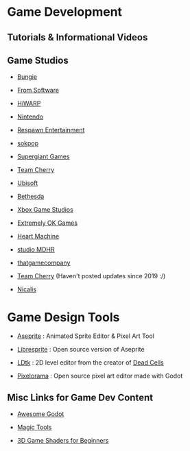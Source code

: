 # Game Development

## Tutorials & Informational Videos



## Game Studios

- [Bungie](https://www.bungie.net/7)

- [From Software](https://www.fromsoftware.jp/ww/)

- [HiWARP](https://www.hiwarp.com/)

- [Nintendo](https://www.nintendo.com/)

- [Respawn Entertainment](https://www.respawn.com/games)

- [sokpop](https://sokpop.co/#home)

- [Supergiant Games](https://www.supergiantgames.com/)

- [Team Cherry](https://www.teamcherry.com.au/)

- [Ubisoft](https://www.ubisoft.com/en-us/)

- [Bethesda](https://bethesda.net/en/dashboard)

- [Xbox Game Studios](https://www.xbox.com/en-US/xbox-game-studios)

- [Extremely OK Games](https://exok.com/games.html)

- [Heart Machine](https://www.heartmachine.com/games-press)

- [studio MDHR](http://studiomdhr.com/)

- [thatgamecompany](https://thatgamecompany.com/)

- [Team Cherry](https://www.teamcherry.com.au/) (Haven't posted updates since 2019 :/)

- [Nicalis](https://www.nicalis.com/games)

# Game Design Tools

- [Aseprite](https://www.aseprite.org/) : Animated Sprite Editor & Pixel Art Tool

- [Libresprite](https://libresprite.github.io/#!/) : Open source version of Aseprite

- [LDtk](https://ldtk.io/) : 2D level editor from the creator of [Dead Cells](https://dead-cells.com/)

- [Pixelorama](https://github.com/Orama-Interactive/Pixelorama) : Open source pixel art editor made with Godot

## Misc Links for Game Dev Content

- [Awesome Godot](https://github.com/godotengine/awesome-godot)

- [Magic Tools](https://github.com/ellisonleao/magictools)

- [3D Game Shaders for Beginners](https://lettier.github.io/3d-game-shaders-for-beginners/index.html)
